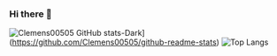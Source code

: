 ### Hi there  👋

![Clemens00505 GitHub stats-Dark](https://github-readme-stats.vercel.app/api?username=Clemens00505)](https://github.com/Clemens00505/github-readme-stats)
![Top Langs](https://github-readme-stats.vercel.app/api/top-langs/?username=Clemens00505&layout=compact)
